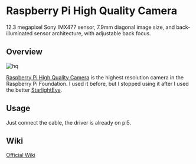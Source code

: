 # Raspberry Pi High Quality Camera

12.3 megapixel Sony IMX477 sensor, 7.9mm diagonal image size, and back-illuminated sensor architecture, with adjustable back focus.

## Overview

![hq](/hq_camera.jpg)

[Raspberry Pi High Quality Camera](https://www.raspberrypi.com/products/raspberry-pi-high-quality-camera/) is the highest resolution camera in the Raspberry Pi Foundation. I used it before, but I stopped using it after I used the better [StarlightEye](/starlighteye).

## Usage

Just connect the cable, the driver is already on pi5.

## Wiki

[Official Wiki](https://www.raspberrypi.com/documentation/accessories/camera.html#hq-camera)